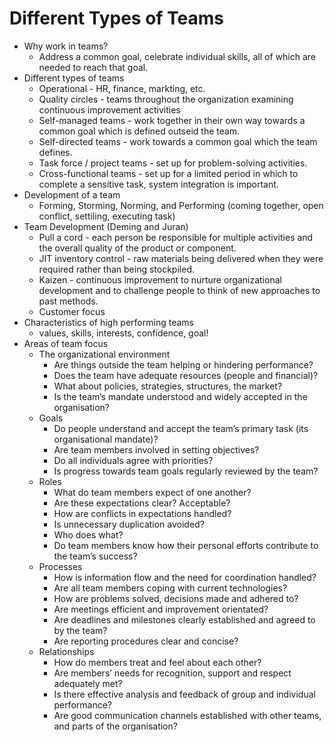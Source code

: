 # Different Types of Teams

* Why work in teams?
  * Address a common goal, celebrate individual skills, all of which are needed to reach that goal.
* Different types of teams
  * Operational - HR, finance, markting, etc.
  * Quality circles - teams throughout the organization examining continuous improvement activities
  * Self-managed teams - work together in their own way towards a common goal which is defined outseid the team.
  * Self-directed teams - work towards a common goal which the team defines.
  * Task force / project teams - set up for problem-solving activities.
  * Cross-functional teams - set up for a limited period in which to complete a sensitive task, system integration is important.
* Development of a team
  * Forming, Storming, Norming, and Performing (coming together, open conflict, settiling, executing task)
* Team Development (Deming and Juran)
  * Pull a cord - each person be responsible for multiple activities and the overall quality of the product or component.
  * JIT inventory control - raw materials being delivered when they were required rather than being stockpiled.
  * Kaizen - continuous improvement to nurture organizational development and to challenge people to think of new approaches to past methods.
  * Customer focus
* Characteristics of high performing teams
  * values, skills, interests, confidence, goal!
* Areas of team focus
  * The organizational environment
    * Are things outside the team helping or hindering performance?
    * Does the team have adequate resources (people and financial)?
    * What about policies, strategies, structures, the market?
    * Is the team’s mandate understood and widely accepted in the organisation?
  * Goals
    * Do people understand and accept the team’s primary task (its organisational mandate)?
    * Are team members involved in setting objectives?
    * Do all individuals agree with priorities?
    * Is progress towards team goals regularly reviewed by the team?
  * Roles
    * What do team members expect of one another?
    * Are these expectations clear? Acceptable?
    * How are conflicts in expectations handled?
    * Is unnecessary duplication avoided?
    * Who does what?
    * Do team members know how their personal efforts contribute to the team’s success?
  * Processes
    * How is information flow and the need for coordination handled?
    * Are all team members coping with current technologies?
    * How are problems solved, decisions made and adhered to?
    * Are meetings efficient and improvement orientated?
    * Are deadlines and milestones clearly established and agreed to by the team?
    * Are reporting procedures clear and concise?
  * Relationships
    * How do members treat and feel about each other?
    * Are members’ needs for recognition, support and respect adequately met?
    * Is there effective analysis and feedback of group and individual performance?
    * Are good communication channels established with other teams, and parts of the organisation?
